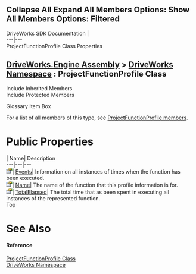 Collapse All Expand All Members Options: Show All  Members Options: Filtered   
---  
DriveWorks SDK Documentation  |   
---|---  
ProjectFunctionProfile Class Properties   
  
[DriveWorks.Engine Assembly](topic2156.md) > [DriveWorks Namespace](topic2159.md) : ProjectFunctionProfile Class  
---  
  
Include Inherited Members    
Include Protected Members    


Glossary Item Box

For a list of all members of this type, see [ProjectFunctionProfile members](topic4493.md).

# Public Properties

| Name| Description  
---|---|---  
![Public Property](dotnetimages/publicProperty.gif)| [Events](topic4498.md)| Information on all instances of times when the function has been executed.   
![Public Property](dotnetimages/publicProperty.gif)| [Name](topic4499.md)| The name of the function that this profile information is for.   
![Public Property](dotnetimages/publicProperty.gif)| [TotalElapsed](topic4500.md)| The total time that as been spent in executing all instances of the represented function.   
Top

# See Also

#### Reference

[ProjectFunctionProfile Class](topic4492.md)   
[DriveWorks Namespace](topic2159.md)



